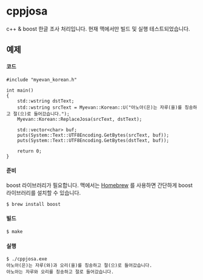 cppjosa
=======

c++ &amp; boost 한글 조사 처리입니다. 현재 맥에서만 빌드 및 실행 테스트되었습니다.

## 예제

#### 코드

    #include "myevan_korean.h"

    int main()
    {
        std::wstring dstText;
        std::wstring srcText = Myevan::Korean::U("아노아(은)는 자루(을)를 칭송하고 절(으)로 들어갔습니다.");
        Myevan::Korean::ReplaceJosa(srcText, dstText);

        std::vector<char> buf;
        puts(System::Text::UTF8Encoding.GetBytes(srcText, buf));
        puts(System::Text::UTF8Encoding.GetBytes(dstText, buf));

        return 0;
    }

#### 준비

boost 라이브러리가 필요합니다. 맥에서는 [Homebrew](http://mxcl.github.io/homebrew/) 를 사용하면 간단하게 boost 라이브러리를 설치할 수 있습니다. 

    $ brew install boost

#### 빌드

    $ make

#### 실행

    $ ./cppjosa.exe
    아노아(은)는 자루(와)과 오리(을)를 칭송하고 절(으)로 들어갔습니다.
    아노아는 자루와 오리를 칭송하고 절로 들어갔습니다.
